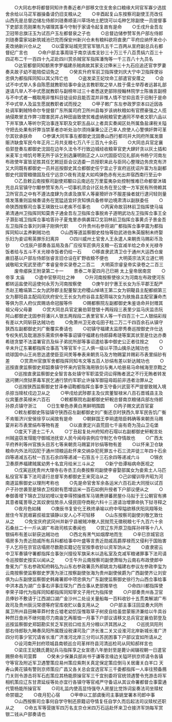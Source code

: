 <!-- { "loadSidebar": true } -->
　　○大同右参将都督同知许贵奏近者户部移文住支舍余口粮缘大同官军寡少选拔舍余给以马疋军器操备请仍旧支粮从之
　　○辛酉起复山东按察司副使王亮改任山西先是总督边储左侍郎刘琏奏顺圣川草场地土肥饶可以屯种乞除副使一员提督事下吏部言亮刚果有为堪理其事今守制于家请令起复故有是命
　　○壬戌升金吾左卫冠带总旗汪玉为试百户玉左都督泉之子也
　　○总督边储参赞军务户部左侍郎刘琏奏雷家站新筑城池已完而保安州新兴仓未有粮料欲将直隶广平府应纳怀来仓小麦改纳新兴仓从之
　　○以雷家站城完赏官军银凡五千二百两从宣府副总兵右都督纪广言也
　　○命户部主事周琰于南京该库支钞三十万三千八百贯绢六百三十四疋布二千一百四十九疋赴四川赏杀贼官军指挥潘恂等一千三百八十九员名
　　○达官都督同知额黑孛罗福建杀贼病故其家支过俸米三十九石应追还官孛罗妻奏夫故子幼不能陪偿诏免之
　　○癸亥升府军前卫指挥使刘庆大宁中卫指挥使谷忠俱为都指挥同知以其父阵亡也
　　○盗发梁王妃坟命工部遣官安厝之
　　○会试不中式举人多自陈愿就教职给事中金达言教职取之举人胜于儒士举荐者远甚礼部遂请凡举人不中式愿就教职与副榜年过三十者悉送吏部除授翰林院学士陈循言副榜与不中式者一概取用非惟科目徒设抑且能否混并非惟人情不甘抑且乖于旧制于是命不中式举人及监生愿就教职者试而授之
　　○甲子敕广东左参政罗崇本曰近因各处调军剿贼特命尔专提督广东所属司府卫所州县每岁该纳秋粮如有官攒豪强之人揽纳侵欺冒支作弊刁蹬害民并占种田亩致使贫难虚纳税粮官吏通同不举者文职六品以下并军旗人等听尔究治事连军职及文职五品以上者具实奏闻区处所属鱼盐课税关隘守把去处果有奸弊当禁革者亦听处治尔须持廉秉公正己率人庶使人心警惧奸弊可革尔其钦承朕命
　　○参谋大同军事左都御史沈固奏山西行都司并大同府所属发廪赈济缺食军民今年正月二月共支粮七万八千三百九十余石
　　○大同总兵官定襄伯郭登奏左都御史沈固在边年久法令不行致边城经收粮草官吏大肆奸贪以灰土插和米麦军士啼饥号寒无所于诉乞别选廉明刚正之人以代固臣切见礼部尚书杨宁河南左布政使年富皆足胜其任乞敕廷臣会议选委一员授职来此与臣同心整理边务庶克有济又大同既有都御史一员并巡按御史其佥都御史任宁宜止于宣府巡抚诏升富为左副都御史代固管粮徵固及任宁远京○夜有流星大如鸡弹色赤有光出井宿西南行至云中
　　○乙丑敕云南按察司副使郑颙曰云南远在万里蛮夷杂处控制惟难已命都督沐璘充总兵官镇守尔颙参赞军务凡一切事机须会计区处务在至公使一方军民有所倚赖其卫所官员之中有不遵法度肆为贪虐及旗军人等豪猾奸诈不服差操者就行逮问轻则量情发落重则监候奏请务在宽猛适宜奸贪知惧兵备修举边境肃清以副朕委任
　　○命狭西按察司佥事王瑛致仕以老疾不任事也
　　○丙寅命故羽林前卫指挥使马端弟清通州卫指挥同知莫贵子通金吾左卫指挥佥事脱肯子道明武功左卫指挥佥事王全子灏彭城卫指挥佥事哈答孙子夏鬼里赤俱袭耳□戈羽林前卫指挥佥事黄贞子景金吾左卫指挥佥事刘刘瑛子刚俱代职
　　○升贵州右参将湖广都指挥佥事李震为都指挥同知以孟养剿贼功也
　　○山西等道监察御史桂怡等劾武进伯朱英服制未终娶乐妇为妾诏宥英罪乐妇离异
　　○四川威州土官舍人王永遣人来朝贡马赐彩币及钞
　　○戊辰户部奏各监局及各厂应役军匠俱月支粮一石宜减半给之命关光禄寺饭者给与五斗不关光禄寺饭者仍给一石
　　○移直隶武清卫仓于通州大运西仓废廒旧基以户部左侍郎张睿言旧仓设在旷野收粮不便也
　　大明英宗法天立道仁明诚敬昭文宪武至德广孝睿皇帝实录卷之二百二
　大明英宗睿皇帝实录卷之二百三
　　废帝郕戾王附录第二十一
　　景泰二年夏四月己巳朔  太上皇帝居南宫
　　○帝享  太庙
　　○遣中官祭司灶之神
　　○升河南按察使徐义为河南左布政使河东都转运盐使司运使何永芳为河南按察使
　　○庚午封宁惠王长女为乐平郡王配严杰赵王瞻塙第二女为武陟郡主配董智沈府稷山悼靖王第二女为铜鞮县主配都纲第三女为鄯阳县主配阎闰庆府安化王长女为府谷县主配蒋端次女为肤施县主配官濂命杰等俱为宗人府仪宾赐诰命冠服等件
　　○赐都察院左副都御史朱鉴诰命并封赠其祖父母父母妻
　　○赏大同总兵官定襄伯郭登银十两叚段三表里少监马庆监丞阮阿山都御史沈固参将潘兴人银五两叚段二表里官军人等一千四百三十二人银绢彩叚有差以大同斩获达贼功也
　　○免萧州卫无收屯田子粒二万二千四百余石从镇守狭西左副都御史刘广衡覆实奏请也
　　○初镇守福建太监廖秀奏巡按御史许仕达专权失机及耽溺游乐需索供奉等事诏镇守福建右侍郎薛希琏等案其状至是仕达亦奏希琏贪婪不法滥署官员及纵子弟扰所部等事诏遣给事中御史公正者往按之
　　○辛未升辽东署都指挥佥事高飞等官军十三人俱一级以平顶山擒杀达贼功也
　　○琉球国中山王尚思达遣使臣亚间羙等奉表来朝贡马及方物赐宴并赐彩币表里绢钞有差
　　○赏肃州官旗军舍都指挥同知韦文等五百人钞绢有差以斩达贼功也
　　○巡按直隶监察御史郑韶奏镇守怀来内官陈海用铁剑与夷人哈册易马命械海至京鞫之
　　○巡按直隶监察御史全智言各处镇守军职滥受词讼得贿者泯之不行无贿者转发送问猬兴庶狱荼毒军民乞通行禁约军职止许操军御寇毋蹈前非违者治罪从之
　　○巡按狭西监察御史甘泽奉诏鞫都指挥佥事李玉守备兴武营不严提督致贼入境杀掠当赎杖戍边卫从之
　　○甲戌给武陟郡主及仪宾董智禄米八百石晋城县主及仪宾董彦英禄米六百石
　　○敕都察院右副都御史轩輗总督南京粮储兵部左侍郎孙原贞镇守浙江
　　○日生晕色赤黄白黑鲜明围圆　　○丙子赐文武百官宴
　　○敕左都御史陈镒镇守狭西召左副都御史刘广衡还京时狭西久旱军民告饥广衡不肯赈济兴安侯徐亨以闻故有是命
　　○朝鲜国王李珦遣陪臣韩确等来朝贡马赐宴并彩币表里绢布等物有差
　　○以直隶定兴县荒田七千亩有奇为茂山卫屯堡
　　○度天下道士二千人
　　○丁丑起复处州府知府石瑁以右副都御史轩輗言处州贼盗窃发瑁能守御城池抚安人民今闻母丧例应守制乞令夺情故也
　　○广西太平府养利等州官族头目苏七等来朝贡马赐宴并钞绢等物有差
　　○以怀来卫仓缺粮命内外法司囚犯于通州领粮运赴怀来交纳杂犯死罪五十石三流并徒三年四十石余四等递减五石杖一百五石余四等递减一石笞五十三石余四等递减六斗
　　○锦衣卫奏原养福建贼属幼男十名宜月给米三斗从之
　　○新宁伯谭裕病命医视之
　　○戊寅巡抚贵州大理寺右寺丞王向奏按察司副使李睿娶部属女为妾索土人马匹私役官军事下法司请行总督军务都御史王来究治从之
　　○己卯擢训导齐昭为河南道监察御史以理刑考称也
　　○先是命官舍军余各运米六百石赴大同授以试百户子孙世袭至是锦衣卫校尉有愿增运米一百石如例升授者下户部议便从之
　　○奉御善增下锦衣卫狱初增以宠幸得预操练军马锡赉骈蕃房屋仆马拟于王公朝官有拂其意者辄詈辱之其奴隶怙势杀人侵民田夺商税六科十三道请治增罪命执下狱寻释之
　　○夜月色如赭
　　○庚辰书复安化王秩炵承喻以府中窄隘欲移庆阳凤翔等处居住今军民艰窘叔祖宜镇静以安人心不可轻移
　　○山东按察司副使刘敬乞致仕从之
　　○免宝庆府武冈州并新宁县被贼冲散人民抛荒无徵税粮七千九百六十余石桑丝二十一斤从湖广布政司核实奏闻也
　　○赏辽东开原卫指挥孙祥等十八人银绢布有差以斩获达贼功也
　　○西北有黑气如烟摩地而生
　　○辛巳京城官店塌房多为贵近勋戚所有兵科都给事中叶盛等言贵近勋戚高爵厚禄而又侵利于国贻害于人乞将在京官店塌房尽数勘实籍记在官按季收钞以资军饷从之
　　○直隶密云中卫军奏镇守署都指挥佥事张兴擅役军旗采木以造私室及克减军粮诸罪事下法司请令巡按御史按实以闻从之
　　○壬午升云南按察司副使萧晅为云南右布政使郎中詹冕为广东右参政知府韩弘为山东右参政署员外郎姚龙为福建右参议左参政李玺为云南按察使监察御史罗箎为浙江按察副使张海为贵州副使侯爵为广西副使齐让刘安俱为山东副使监察御史韩雍署郎中项忠俱为广东副使监察御史徐行为山西佥事给事中洪本昌为湖广佥事右评事庄琛为广西佥事从吏部推举也
　　○命四川都指挥使李荣子璋代为指挥同知都指挥同知宰文子用代为指挥使
　　○户部奏贵州各卫官员俸钞不敷请于江西湖口湖广金沙州二处设关量船每一百料收钞十五贯类解湖广布政司及贵州辰沅常德等府官库收贮以备支用从之
　　○户部主事汪回显奏大同所属卫所州县田畴草莽村舍丘墟老幼饥馁惟取草子树皮自给虽尝蒙赈济兼给以牛具谷种然日食尚不继何能尽力南亩乞再赈恤一月事下户部议请移文总兵官定襄伯郭登及巡按监察御史郑韶勘实贫乏军民验口给五月分粮以济其困从之
　　○巡抚凤阳刑部右侍郎耿九畴奏凤阳所属既设税课司及广济长淮二关又设淮河北岸新城长淮广济四分司事少官冗请省长淮广济淮河北岸三分司以苏民困事下户部议宜如所请从之
　　○设河南开封府顼城县南顿巡佥司革祥符县河清巡检司从同知郝祥言也
　　○梁庄王妃魏氏薨妃兵马指挥享之女宣德八年册封至是薨讣闻辍视朝一日遣官赐祭命有司营葬
　　○癸未少保兼兵部尚书于谦等言缘边关隘环拱京师请令各镇守等官及附近军卫遇警策应易州策应紫荆关真定保定策应倒马关居庸关白羊口  天寿山黄花镇有警则京师策应广昌又各关总会宜选官军三千委都指挥一人率往预备鴈门关则令游击将军石彪策应其杨能原操官军三千宜别委将官统领遇警令充游击将军相机策应辽东甘肃延绥等处亦宜行各镇守等官戒严守备诏从其议命署都督佥事雷通代管杨能所操官军
　　○司礼监内使高显恃强夺人房屋比觉饰词妄奏法司坐赎杖命禁锢之
　　○夜月犯心宿
　　○甲申以工部虞衡司主事姚堂署本司郎中事
　　○山西按察司佥事何自学守制还原籍诏夺情复任自学久而后起法司议赎杖还职从之
　　○命五军等营拨军四万名支京仓米四万石运赴怀来卫仓接济军饷每军赏银二钱从户部奏请也
